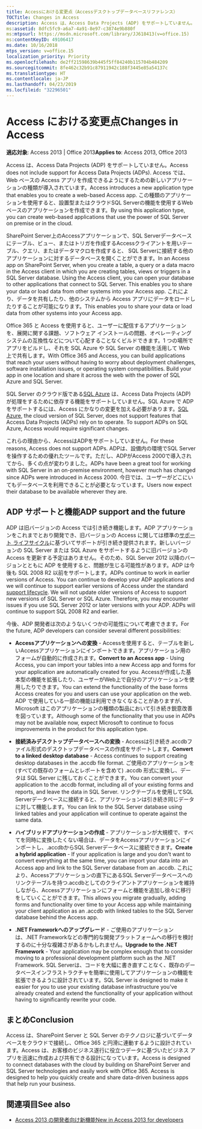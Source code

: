 ```yaml
---
title: Accessにおける変更点（Accessデスクトップデータベースリファレンス）
TOCTitle: Changes in Access
description: Access は、Access Data Projects (ADP) をサポートしていません。 Access では、Web ベースの Access アプリを作成できるようにするための新しいアプリケーションの種類が導入されています。
ms:assetid: 8dfc5fc9-a6a7-4a91-8e97-c3874e9b880f
ms:mtpsurl: https://msdn.microsoft.com/library/JJ618413(v=office.15)
ms:contentKeyID: 49106417
ms.date: 10/16/2018
mtps_version: v=office.15
localization_priority: Priority
ms.openlocfilehash: de2ff21598639b445f5ff84240b115704b484209
ms.sourcegitcommit: 8fe462c32b91c87911942c188f3445e85a54137c
ms.translationtype: HT
ms.contentlocale: ja-JP
ms.lasthandoff: 04/23/2019
ms.locfileid: "32296501"
---
```

# <a name="changes-in-access"></a><span data-ttu-id="7ca40-104">Access における変更点</span><span class="sxs-lookup"><span data-stu-id="7ca40-104">Changes in Access</span></span>

<span data-ttu-id="7ca40-105">**適応対象**: Access 2013 | Office 2013</span><span class="sxs-lookup"><span data-stu-id="7ca40-105">**Applies to**: Access 2013, Office 2013</span></span>

<span data-ttu-id="7ca40-106">Access は、Access Data Projects (ADP) をサポートしていません。</span><span class="sxs-lookup"><span data-stu-id="7ca40-106">Access does not include support for Access Data Projects (ADPs).</span></span> <span data-ttu-id="7ca40-107">Access では、Web ベースの Access アプリを作成できるようにするための新しいアプリケーションの種類が導入されています。</span><span class="sxs-lookup"><span data-stu-id="7ca40-107">Access introduces a new application type that enables you to create a web-based Access app.</span></span> <span data-ttu-id="7ca40-108">この種類のアプリケーションを使用すると、設置型またはクラウドSQL Serverの機能を使用するWebベースのアプリケーションを作成できます。</span><span class="sxs-lookup"><span data-stu-id="7ca40-108">By using this application type, you can create web-based applications that use the power of SQL Server on premise or in the cloud.</span></span>

<span data-ttu-id="7ca40-109">SharePoint Server上のAccessアプリケーションで、SQL Serverデータベースにテーブル、ビュー、またはトリガを作成するAccessクライアントを用いテーブル、クエリ、またはデータマクロを作成すると、 SQL Serverに接続する他のアプリケーションに対するデータベースを開くことができます。</span><span class="sxs-lookup"><span data-stu-id="7ca40-109">In an Access app on SharePoint Server, when you create a table, a query or a data macro in the Access client in which you are creating tables, views or triggers in a SQL Server database. Using the Access client, you can open your database to other applications that connect to SQL Server. This enables you to share your data or load data from other systems into your Access app.</span></span> <span data-ttu-id="7ca40-110">これにより、データを共有したり、他のシステムから Access アプリにデータをロードしたりすることが可能になります。</span><span class="sxs-lookup"><span data-stu-id="7ca40-110">This enables you to share your data or load data from other systems into your Access app.</span></span>

<span data-ttu-id="7ca40-p104">Office 365 と Access を使用すると、ユーザーに配信するアプリケーションを、展開に関する課題、ソフトウェア インストールの問題、オペレーティング システムの互換性などについて心配することなくビルドできます。1 つの場所でアプリをビルドし、それを SQL Azure や SQL Server の機能を活用して Web 上で共有します。</span><span class="sxs-lookup"><span data-stu-id="7ca40-p104">With Office 365 and Access, you can build applications that reach your users without having to worry about deployment challenges, software installation issues, or operating system compatibilities. Build your app in one location and share it across the web with the power of SQL Azure and SQL Server.</span></span>

<span data-ttu-id="7ca40-p105">SQL Server のクラウド版である[SQL Azure](https://docs.microsoft.com/azure/sql-database/sql-database-technical-overview) は、Access Data Projects (ADP) が処理をするために依存する機能をサポートしていません。SQL Azure で ADP をサポートするには、Access にかなりの変更を加える必要があります。</span><span class="sxs-lookup"><span data-stu-id="7ca40-p105">[SQL Azure](https://docs.microsoft.com/azure/sql-database/sql-database-technical-overview), the cloud version of SQL Server, does not support features that Access Data Projects (ADPs) rely on to operate. To support ADPs on SQL Azure, Access would require significant changes.</span></span>

<span data-ttu-id="7ca40-115">これらの理由から、AccessはADPをサポートしていません。</span><span class="sxs-lookup"><span data-stu-id="7ca40-115">For these reasons, Access does not support ADPs.</span></span> <span data-ttu-id="7ca40-116">ADPは、設備内の環境でSQL Serverを操作するための優れたツールです。ただし、ADPがAccess 2000で導入されてから、多くの点が変わりました。</span><span class="sxs-lookup"><span data-stu-id="7ca40-116">ADPs have been a great tool for working with SQL Server in an on-premise environment, however much has changed since ADPs were introduced in Access 2000.</span></span> <span data-ttu-id="7ca40-117">今日では、ユーザーがどこにいてもデータベースを利用できることが必要となっています。</span><span class="sxs-lookup"><span data-stu-id="7ca40-117">Users now expect their database to be available wherever they are.</span></span>

## <a name="adp-support-and-the-future"></a><span data-ttu-id="7ca40-118">ADP サポートと機能</span><span class="sxs-lookup"><span data-stu-id="7ca40-118">ADP support and the future</span></span>

<span data-ttu-id="7ca40-p107">ADP は旧バージョンの Access では引き続き機能します。ADP アプリケーションをこれまでとおり開発でき、旧バージョンの Access に関しては標準の[サポート ライフサイクル](https://support.microsoft.com/lifecycle/search)に基づいてサポートが引き続き提供されます。新しいバージョンの SQL Server または SQL Azure をサポートするように旧バージョンの Access を更新する予定はありません。そのため、SQL Server 2012 以降のバージョンとともに ADP を使用すると、問題が生じる可能性があります。ADP は今後も SQL 2008 R2 以前をサポートします。</span><span class="sxs-lookup"><span data-stu-id="7ca40-p107">ADPs continue to work in earlier versions of Access. You can continue to develop your ADP applications and we will continue to support earlier versions of Access under the standard [support lifecycle](https://support.microsoft.com/lifecycle/search). We will not update older versions of Access to support new versions of SQL Server or SQL Azure. Therefore, you may encounter issues if you use SQL Server 2012 or later versions with your ADP. ADPs will continue to support SQL 2008 R2 and earlier.</span></span>

<span data-ttu-id="7ca40-124">今後、ADP 開発者は次のようないくつかの可能性について考慮できます。</span><span class="sxs-lookup"><span data-stu-id="7ca40-124">For the future, ADP developers can consider several different possibilities:</span></span>

- <span data-ttu-id="7ca40-125">**Accessアプリケーションへの変換**  -  Accessを使用すると、テーブルを新しいAccessアプリケーションにインポートできます。アプリケーション用のフォームが自動的に作成されます。</span><span class="sxs-lookup"><span data-stu-id="7ca40-125">**Convert to an Access app** - Using Access, you can import your tables into a new Access app and forms for your application are automatically created for you.</span></span> <span data-ttu-id="7ca40-126">Accessが作成した基本型の機能を拡張したり、ユーザーがWeb上で自分のアプリケーションを使用したりできます。</span><span class="sxs-lookup"><span data-stu-id="7ca40-126">You can extend the functionality of the base forms Access creates for you and users can use your application on the web.</span></span> <span data-ttu-id="7ca40-127">ADP で使用している一部の機能は利用できなくなることがありますが、Microsoft はこのアプリケーションの種類の製品において引き続き鋭意改善を図っています。</span><span class="sxs-lookup"><span data-stu-id="7ca40-127">Although some of the functionality that you use in ADPs may not be available now, expect Microsoft to continue to focus improvements in the product for this application type.</span></span>

- <span data-ttu-id="7ca40-128">**接続済みデスクトップデータベースへの変換**  -  Accessは引き続き.accdbファイル形式のデスクトップデータベースの作成をサポートします。</span><span class="sxs-lookup"><span data-stu-id="7ca40-128">**Convert to a linked desktop database** - Access continues to support creating desktop databases in the .accdb file format.</span></span> <span data-ttu-id="7ca40-129">ご使用のアプリケーションを (すべての既存のフォームとレポートを含めて) .accdb 形式に変換し、データは SQL Server に残しておくことができます。</span><span class="sxs-lookup"><span data-stu-id="7ca40-129">You can convert your application to the .accdb format, including all of your existing forms and reports, and leave the data in SQL Server.</span></span> <span data-ttu-id="7ca40-130">リンクテーブルを使用してSQL Serverデータベースに接続すると、アプリケーションは引き続き同じデータに対して機能します。</span><span class="sxs-lookup"><span data-stu-id="7ca40-130">You can link to the SQL Server database using linked tables and your application will continue to operate against the same data.</span></span>

- <span data-ttu-id="7ca40-131">**ハイブリッドアプリケーションの作成**  - アプリケーションが大規模で、すべてを同時に変換したくない場合は、データをAccessアプリケーションにインポートし、.accdbからSQL Serverデータベースに接続できます。</span><span class="sxs-lookup"><span data-stu-id="7ca40-131">**Create a hybrid application** - If your application is large and you don't want to convert everything at the same time, you can import your data into an Access app and link to the SQL Server database from an .accdb.</span></span> <span data-ttu-id="7ca40-132">これにより、Accessアプリケーションの直下にあるSQL Serverデータベースへのリンクテーブルを持つ.accdbとしてのクライアントアプリケーションを維持しながら、Accessアプリケーションにフォームと機能を追加し徐々に移行をしていくことができます。</span><span class="sxs-lookup"><span data-stu-id="7ca40-132">This allows you migrate gradually, adding forms and functionality over time to your Access app while maintaining your client application as an .accdb with linked tables to the SQL Server database behind the Access app.</span></span>

- <span data-ttu-id="7ca40-133">**.NET Frameworkへのアップグレード**  - ご使用のアプリケーションは、.NET Frameworkなどの専門的な開発プラットフォームへの移行を検討するのに十分な複雑さがあるかもしれません。</span><span class="sxs-lookup"><span data-stu-id="7ca40-133">**Upgrade to the .NET Framework** - Your application may be complex enough that to consider moving to a professional development platform such as the .NET Framework.</span></span> <span data-ttu-id="7ca40-134">SQL Serverは、コードを大幅に書き直すことなく、既存のデータベースインフラストラクチャを簡単に使用してアプリケーションの機能を拡張できるように設計されています。</span><span class="sxs-lookup"><span data-stu-id="7ca40-134">SQL Server is designed to make it easier for you to use your existing database infrastructure you've already created and extend the functionality of your application without having to significantly rewrite your code.</span></span>

## <a name="conclusion"></a><span data-ttu-id="7ca40-135">まとめ</span><span class="sxs-lookup"><span data-stu-id="7ca40-135">Conclusion</span></span>

<span data-ttu-id="7ca40-p112">Access は、SharePoint Server と SQL Server のテクノロジに基づいてデータベースをクラウドで接続し、Office 365 と円滑に連動するように設計されています。Access は、お客様のビジネス遂行に役立つデータに基づいたビジネス アプリを迅速に作成および共有できる設計になっています。</span><span class="sxs-lookup"><span data-stu-id="7ca40-p112">Access is designed to connect databases with the cloud by building on SharePoint Server and SQL Server technologies and easily work with Office 365. Access is designed to help you quickly create and share data-driven business apps that help run your business.</span></span>

## <a name="see-also"></a><span data-ttu-id="7ca40-138">関連項目</span><span class="sxs-lookup"><span data-stu-id="7ca40-138">See also</span></span>

- [<span data-ttu-id="7ca40-139">Access 2013 の開発者向け新機能</span><span class="sxs-lookup"><span data-stu-id="7ca40-139">New in Access 2013 for developers</span></span>](https://docs.microsoft.com/office/vba/access/concepts/miscellaneous/new-in-access-for-developers)


